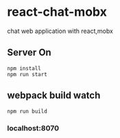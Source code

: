# react-chat-mobx
chat web application with react,mobx

## Server On
```
npm install
npm run start
```
## webpack build watch
```
npm run build
```
### localhost:8070